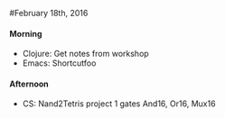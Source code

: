 #February 18th, 2016  

#### Morning  
*  Clojure: Get notes from workshop  
*  Emacs: Shortcutfoo


#### Afternoon  
*  CS: Nand2Tetris project 1 gates And16, Or16, Mux16  

